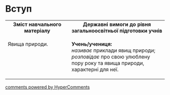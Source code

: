 <div id="hypercomments_widget" class="js-hypercomments-widget invisible"></div>

Вступ
=============================================

<table>
  <tr>
    <td width="40%" align="center"><b>Зміст навчального матеріалу<b></td>
    <td width="60%" align="center"><b>Державні вимоги до рівня загальноосвітньої підготовки учнів</b></td>
  </tr>
  <tr>
    <td width="40%" style="vertical-align:top !important;">
      <p>Явища природи.</p>
    </td>
    <td width="60%" style="vertical-align:top !important;">
    <p><b>Учень/учениця:</b><br>
  	<i>називає</i> приклади явищ природи;<br>
    <i>розповідає</i> про свою улюблену пору року та явища природи, характерні для неї.</p>
	</td>
  </tr>
</table>

<div class="js-hypercomments-container">
<a href="http://hypercomments.com" class="hc-link" title="comments widget">comments powered by HyperComments</a>
</div>